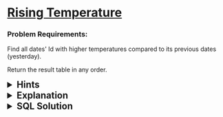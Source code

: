 # [Rising Temperature](https://leetcode.com/problems/rising-temperature/description/?envType=study-plan-v2&envId=top-sql-50)

### Problem Requirements:

Find all dates' Id with higher temperatures compared to its previous dates (yesterday).

Return the result table in any order.

<details>
<summary style="font-size:1.3rem;"> <strong>Hints</strong> </summary> 
<br>

<details>
      <summary>Hint#1</summary>
      <p>Use Self Join</p>
</details>

<details>
      <summary>Hint#2</summary>
      <p>SQL has a function called <strong>DATEDIFF("date1","date2")</strong> to find the diffrence between two dates in days </p>
</details>

<details>
      <summary>Hint#3</summary>
      <p> select the rows where the temperature of the first table is greater than the temperature of second table (using self joins) </p>
</details>


</details>

<details>
<summary style="font-size:1.3rem;"> <strong>Explanation</strong> </summary>


The problem asks to find the dates' Id with higher temperatures compared to its previous dates (yesterday). We can do this by joining the Weather table with itself and selecting only the dates form the first table where the temperature of the first table is greater than the temperature of second table. We can use the DATEDIFF("date1","date2") function to find the diffrence between two dates.

</details>

<details>
<summary style="font-size:1.3rem"><strong> SQL Solution</strong> </summary> 

```sql
SELECT Weather1.id as Id
FROM Weather Weather1,Weather Weather2
WHERE Weather1.temperature > Weather2.temperature AND DATEDIFF(Weather1.recordDate, Weather2.recordDate)=1;
```

</details>
